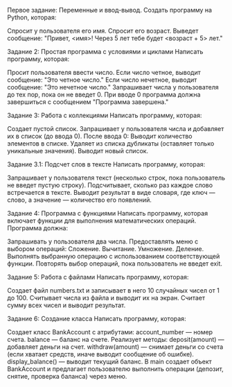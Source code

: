 Первое задание: Переменные и ввод-вывод.
Создать программу на Python, которая:

Спросит у пользователя его имя.
Спросит его возраст.
Выведет сообщение: "Привет, <имя>! Через 5 лет тебе будет <возраст + 5> лет."



Задание 2: Простая программа с условиями и циклами
Написать программу, которая:

Просит пользователя ввести число.
Если число четное, выводит сообщение: "Это четное число."
Если число нечетное, выводит сообщение: "Это нечетное число."
Запрашивает числа у пользователя до тех пор, пока он не введет 0. При вводе 0 программа должна завершиться с сообщением "Программа завершена."



Задание 3: Работа с коллекциями
Написать программу, которая:

Создает пустой список.
Запрашивает у пользователя числа и добавляет их в список (до ввода 0).
После ввода 0:
Выводит количество элементов в списке.
Удаляет из списка дубликаты (оставляет только уникальные значения).
Выводит новый список.



Задание 3.1: Подсчет слов в тексте
Написать программу, которая:

Запрашивает у пользователя текст (несколько строк, пока пользователь не введет пустую строку).
Подсчитывает, сколько раз каждое слово встречается в тексте.
Выводит результат в виде словаря, где ключ — слово, а значение — количество его появлений.



Задание 4: Программа с функциями
Написать программу, которая включает функции для выполнения математических операций. Программа должна:

Запрашивать у пользователя два числа.
Предоставлять меню с выбором операций:
Сложение.
Вычитание.
Умножение.
Деление.
Выполнять выбранную операцию с использованием соответствующей функции.
Повторять выбор операций, пока пользователь не введет exit.




Задание 5: Работа с файлами
Написать программу, которая:

Создает файл numbers.txt и записывает в него 10 случайных чисел от 1 до 100.
Считывает числа из файла и выводит их на экран.
Считает сумму всех чисел и выводит результат.



Задание 6: Создание класса
Написать программу, которая:

Создает класс BankAccount с атрибутами:
account_number — номер счета.
balance — баланс на счете.
Реализует методы:
deposit(amount) — добавляет деньги на счет.
withdraw(amount) — снимает деньги со счета (если хватает средств, иначе выводит сообщение об ошибке).
display_balance() — выводит текущий баланс.
В main создает объект BankAccount и предлагает пользователю выполнить операции (депозит, снятие, проверка баланса) через меню.
